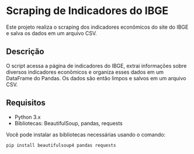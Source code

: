 # Scraping de Indicadores do IBGE

Este projeto realiza o scraping dos indicadores econômicos do site do IBGE e salva os dados em um arquivo CSV.

## Descrição

O script acessa a página de indicadores do IBGE, extrai informações sobre diversos indicadores econômicos e organiza esses dados em um DataFrame do Pandas. Os dados são então limpos e salvos em um arquivo CSV.

## Requisitos

- Python 3.x
- Bibliotecas: BeautifulSoup, pandas, requests

Você pode instalar as bibliotecas necessárias usando o comando:

```bash
pip install beautifulsoup4 pandas requests
